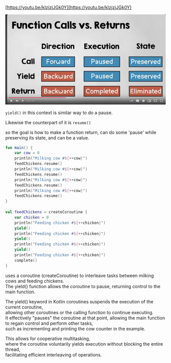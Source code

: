 [https://youtu.be/kIzjzjJGk0Y](https://youtu.be/kIzjzjJGk0Y)

![img](https://github.com/shohiebsense/shohiebsense.github.io/blob/master/images/Screenshot%202024-11-23%20at%2013.15.00.png?raw=true)

`yield()` in this context is similar way to do a pause.  

Likewise the counterpart of it is `resume()`

so the goal is how to make a function return, can do some 'pause' while preserving its state, and can be a value.  

```kotlin
fun main() {
    var cow = 0
    println("Milking cow #${++cow}")
    feedChickens.resume()
    println("Milking cow #${++cow}")
    feedChickens.resume()
    println("Milking cow #${++cow}")
    feedChickens.resume()
    println("Milking cow #${++cow}")
    feedChickens.resume()
}

val feedChickens = createCoroutine {
    var chicken = 0
    println("Feeding chicken #${++chicken}")
    yield()
    println("Feeding chicken #${++chicken}")
    yield()
    println("Feeding chicken #${++chicken}")
    yield()
    println("Feeding chicken #${++chicken}")
    complete()
}
```

 uses a coroutine (createCoroutine) to interleave tasks between milking cows and feeding chickens.  
 The yield() function allows the coroutine to pause, returning control to the main function.  

 The yield() keyword in Kotlin coroutines suspends the execution of the current coroutine,  
 allowing other coroutines or the calling function to continue executing.  
 It effectively "pauses" the coroutine at that point, allowing the main function to regain control and perform other tasks,  
 such as incrementing and printing the cow counter in the example.

This allows for cooperative multitasking,  
where the coroutine voluntarily yields execution without blocking the entire thread,  
facilitating efficient interleaving of operations.
